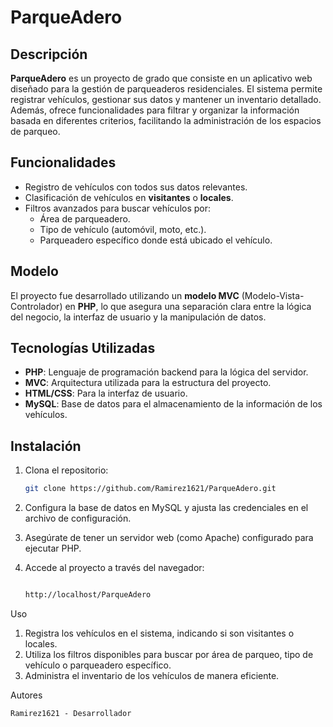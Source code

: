# ParqueAdero

## Descripción

**ParqueAdero** es un proyecto de grado que consiste en un aplicativo web diseñado para la gestión de parqueaderos residenciales. El sistema permite registrar vehículos, gestionar sus datos y mantener un inventario detallado. Además, ofrece funcionalidades para filtrar y organizar la información basada en diferentes criterios, facilitando la administración de los espacios de parqueo.

## Funcionalidades

- Registro de vehículos con todos sus datos relevantes.
- Clasificación de vehículos en **visitantes** o **locales**.
- Filtros avanzados para buscar vehículos por:
  - Área de parqueadero.
  - Tipo de vehículo (automóvil, moto, etc.).
  - Parqueadero específico donde está ubicado el vehículo.
  
## Modelo

El proyecto fue desarrollado utilizando un **modelo MVC** (Modelo-Vista-Controlador) en **PHP**, lo que asegura una separación clara entre la lógica del negocio, la interfaz de usuario y la manipulación de datos.

## Tecnologías Utilizadas

- **PHP**: Lenguaje de programación backend para la lógica del servidor.
- **MVC**: Arquitectura utilizada para la estructura del proyecto.
- **HTML/CSS**: Para la interfaz de usuario.
- **MySQL**: Base de datos para el almacenamiento de la información de los vehículos.
  
## Instalación

1. Clona el repositorio:
   ```bash
   git clone https://github.com/Ramirez1621/ParqueAdero.git

2. Configura la base de datos en MySQL y ajusta las credenciales en el archivo de configuración.

3. Asegúrate de tener un servidor web (como Apache) configurado para ejecutar PHP.

4. Accede al proyecto a través del navegador:

    ```bash

    http://localhost/ParqueAdero

Uso

1. Registra los vehículos en el sistema, indicando si son visitantes o locales.
2. Utiliza los filtros disponibles para buscar por área de parqueo, tipo de vehículo o parqueadero específico.
3. Administra el inventario de los vehículos de manera eficiente.

Autores

    Ramirez1621 - Desarrollador
